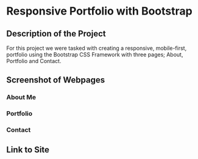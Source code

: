 # Responsive Portfolio with Bootstrap

## Description of the Project

For this project we were tasked with creating a responsive, mobile-first, portfolio using the Bootstrap CSS Framework with three pages; About, Portfolio and Contact. 

## Screenshot of Webpages

### About Me

### Portfolio

### Contact

## Link to Site
